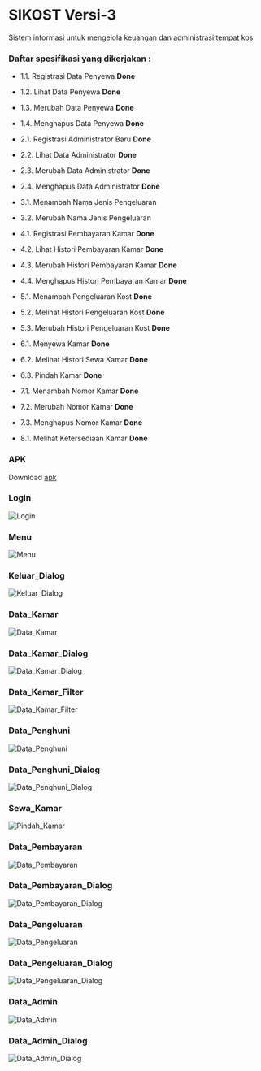 # SIKOST Versi-3

Sistem informasi untuk mengelola keuangan dan administrasi tempat kos

### Daftar spesifikasi yang dikerjakan :

- 1.1.	Registrasi Data Penyewa **Done**
- 1.2.	Lihat Data Penyewa **Done**

- 1.3.	Merubah Data Penyewa **Done**
- 1.4.	Menghapus Data Penyewa **Done**
- 2.1.	Registrasi Administrator Baru **Done**
- 2.2.	Lihat Data Administrator **Done**
- 2.3.	Merubah Data Administrator **Done**
- 2.4.	Menghapus Data Administrator **Done**
- 3.1.	Menambah Nama Jenis Pengeluaran
- 3.2.	Merubah Nama Jenis Pengeluaran
- 4.1.	Registrasi Pembayaran Kamar **Done**
- 4.2.	Lihat Histori Pembayaran Kamar **Done**
- 4.3.	Merubah Histori Pembayaran Kamar **Done**
- 4.4.	Menghapus Histori Pembayaran Kamar **Done**
- 5.1.	Menambah Pengeluaran Kost **Done**
- 5.2.	Melihat Histori Pengeluaran Kost **Done**
- 5.3.	Merubah Histori Pengeluaran Kost **Done**
- 6.1.	Menyewa Kamar **Done**
- 6.2.	Melihat Histori Sewa Kamar **Done**
- 6.3.	Pindah Kamar **Done**
- 7.1.	Menambah Nomor Kamar **Done**
- 7.2.	Merubah Nomor Kamar **Done**
- 7.3.	Menghapus Nomor Kamar **Done**
- 8.1.	Melihat Ketersediaan Kamar **Done**


### APK
Download [apk](https://github.com/dzakybd/SIKOST/blob/Versi-3/Dokumentasi-v3/app-release-v3.apk?raw=true)

### Login
![Login](https://github.com/dzakybd/SIKOST/blob/Versi-3/Dokumentasi-v3/Screenshot-v3/Login.png?raw=true)

### Menu
![Menu](https://github.com/dzakybd/SIKOST/blob/Versi-3/Dokumentasi-v3/Screenshot-v3/Menu.png?raw=true)

### Keluar_Dialog
![Keluar_Dialog](https://github.com/dzakybd/SIKOST/blob/Versi-3/Dokumentasi-v3/Screenshot-v3/Keluar_Dialog.png?raw=true)

### Data_Kamar
![Data_Kamar](https://github.com/dzakybd/SIKOST/blob/Versi-3/Dokumentasi-v3/Screenshot-v3/Data_Kamar.png?raw=true)

### Data_Kamar_Dialog
![Data_Kamar_Dialog](https://github.com/dzakybd/SIKOST/blob/Versi-3/Dokumentasi-v3/Screenshot-v3/Data_Kamar_Dialog.png?raw=true)

### Data_Kamar_Filter
![Data_Kamar_Filter](https://github.com/dzakybd/SIKOST/blob/Versi-3/Dokumentasi-v3/Screenshot-v3/Data_Kamar_Filter.png?raw=true)

### Data_Penghuni
![Data_Penghuni](https://github.com/dzakybd/SIKOST/blob/Versi-3/Dokumentasi-v3/Screenshot-v3/Data_Penghuni.png?raw=true)

### Data_Penghuni_Dialog
![Data_Penghuni_Dialog](https://github.com/dzakybd/SIKOST/blob/Versi-3/Dokumentasi-v3/Screenshot-v3/Data_Penghuni_Dialog.png?raw=true)

### Sewa_Kamar
![Pindah_Kamar](https://github.com/dzakybd/SIKOST/blob/Versi-3/Dokumentasi-v3/Screenshot-v3/Sewa_Kamar.png?raw=true)

### Data_Pembayaran
![Data_Pembayaran](https://github.com/dzakybd/SIKOST/blob/Versi-3/Dokumentasi-v3/Screenshot-v3/Data_Pembayaran.png?raw=true)

### Data_Pembayaran_Dialog
![Data_Pembayaran_Dialog](https://github.com/dzakybd/SIKOST/blob/Versi-3/Dokumentasi-v3/Screenshot-v3/Data_Pembayaran_Dialog.png?raw=true)

### Data_Pengeluaran
![Data_Pengeluaran](https://github.com/dzakybd/SIKOST/blob/Versi-3/Dokumentasi-v3/Screenshot-v3/Data_Pengeluaran.png?raw=true)

### Data_Pengeluaran_Dialog
![Data_Pengeluaran_Dialog](https://github.com/dzakybd/SIKOST/blob/Versi-3/Dokumentasi-v3/Screenshot-v3/Data_Pengeluaran_Dialog.png?raw=true)

### Data_Admin
![Data_Admin](https://github.com/dzakybd/SIKOST/blob/Versi-3/Dokumentasi-v3/Screenshot-v3/Data_Admin.png?raw=true)

### Data_Admin_Dialog
![Data_Admin_Dialog](https://github.com/dzakybd/SIKOST/blob/Versi-3/Dokumentasi-v3/Screenshot-v3/Data_Admin_Dialog.png?raw=true)